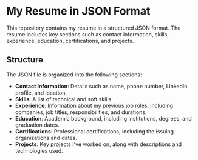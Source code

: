 # My Resume in JSON Format

This repository contains my resume in a structured JSON format. The resume includes key sections such as contact information, skills, experience, education, certifications, and projects.

## Structure

The JSON file is organized into the following sections:

- **Contact Information**: Details such as name, phone number, LinkedIn profile, and location.
- **Skills**: A list of technical and soft skills.
- **Experience**: Information about my previous job roles, including companies, job titles, responsibilities, and durations.
- **Education**: Academic background, including institutions, degrees, and graduation dates.
- **Certifications**: Professional certifications, including the issuing organizations and dates.
- **Projects**: Key projects I've worked on, along with descriptions and technologies used.
